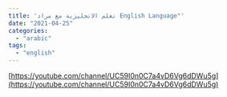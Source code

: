 ```yaml
---
title: 'تعلم الانجليزية مع مراد English Language"'
date: "2021-04-25"
categories:
  - "arabic"
tags:
  - "english"
---
```


[https://youtube.com/channel/UC59I0n0C7a4vD6Vg6dDWu5g](https://youtube.com/channel/UC59I0n0C7a4vD6Vg6dDWu5g)
